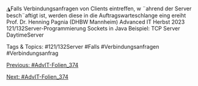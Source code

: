 ◮Falls Verbindungsanfragen von Clients eintreﬀen, w ¨ahrend der Server
besch¨aftigt ist, werden diese in die Auftragswarteschlange eing ereiht
Prof. Dr. Henning Pagnia (DHBW Mannheim) Advanced IT Herbst 2023 121/132Server-Programmierung Sockets in Java
Beispiel: TCP Server
DaytimeServer

   Tags & Topics:
   #121/132Server
   #Falls
   #Verbindungsanfragen
   #Verbindungsanfrag

[Previous: #AdvIT-Folien_374](AdvIT-Folien_374.md)

[Next: #AdvIT-Folien_374](AdvIT-Folien_374.md)